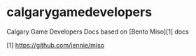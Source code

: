 calgarygamedevelopers
====

Calgary Game Developers Docs
based on [Bento Miso][1] docs

[1] https://github.com/jennie/miso
